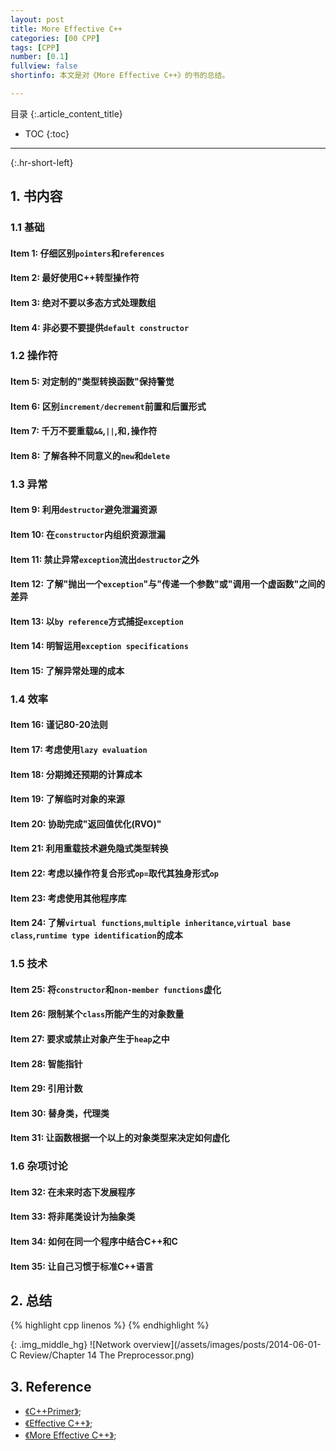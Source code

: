 ```yaml
---
layout: post
title: More Effective C++
categories: [00 CPP]
tags: [CPP]
number: [0.1]
fullview: false
shortinfo: 本文是对《More Effective C++》的书的总结。

---
```

目录
{:.article_content_title}


* TOC
{:toc}

---
{:.hr-short-left}

## 1. 书内容

### 1.1 基础 ##

#### Item 1: 仔细区别`pointers`和`references`

#### Item 2: 最好使用C++转型操作符

#### Item 3: 绝对不要以多态方式处理数组

#### Item 4: 非必要不要提供`default constructor`

### 1.2 操作符

#### Item 5: 对定制的"类型转换函数"保持警觉

#### Item 6: 区别`increment/decrement`前置和后置形式

#### Item 7: 千万不要重载`&&`,`||`,和`,`操作符

#### Item 8: 了解各种不同意义的`new`和`delete`

### 1.3 异常

#### Item 9: 利用`destructor`避免泄漏资源

#### Item 10: 在`constructor`内组织资源泄漏

#### Item 11: 禁止异常`exception`流出`destructor`之外

#### Item 12: 了解"抛出一个`exception`"与"传递一个参数"或"调用一个虚函数"之间的差异

#### Item 13: 以`by reference`方式捕捉`exception`

#### Item 14: 明智运用`exception specifications`

#### Item 15: 了解异常处理的成本

### 1.4 效率

#### Item 16: 谨记80-20法则

#### Item 17: 考虑使用`lazy evaluation`

#### Item 18: 分期摊还预期的计算成本

#### Item 19: 了解临时对象的来源

#### Item 20: 协助完成"返回值优化(RVO)"

#### Item 21: 利用重载技术避免隐式类型转换

#### Item 22: 考虑以操作符复合形式`op=`取代其独身形式`op`

#### Item 23: 考虑使用其他程序库

#### Item 24: 了解`virtual functions`,`multiple inheritance`,`virtual base class`,`runtime type identification`的成本

### 1.5 技术

#### Item 25: 将`constructor`和`non-member functions`虚化

#### Item 26: 限制某个`class`所能产生的对象数量

#### Item 27: 要求或禁止对象产生于`heap`之中

#### Item 28: 智能指针

#### Item 29: 引用计数

#### Item 30: 替身类，代理类

#### Item 31: 让函数根据一个以上的对象类型来决定如何虚化

### 1.6 杂项讨论

#### Item 32: 在未来时态下发展程序

#### Item 33: 将非尾类设计为抽象类

#### Item 34: 如何在同一个程序中结合C++和C

#### Item 35: 让自己习惯于标准C++语言






## 2. 总结 ##

{% highlight cpp linenos %}
{% endhighlight %}

{: .img_middle_hg}
![Network overview](/assets/images/posts/2014-06-01-C Review/Chapter 14 The Preprocessor.png)


## 3. Reference ##

- [《C++Primer》](https://book.douban.com/subject/24089577/);
- [《Effective C++》](https://book.douban.com/subject/1842426/);
- [《More Effective C++》](https://book.douban.com/subject/1457891/);


